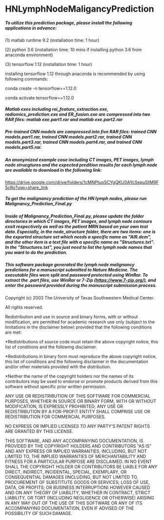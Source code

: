# HNLymphNodeMaligancyPrediction

##### To utilize this prediction package, please install the following applications in advance:

(1) matlab runtime 9.2 (installation time: 1 hour)

(2) python 3.6 (installation time: 10 mins if installing python 3.6 from anaconda environment) 

(3) tensorflow 1.12 (installation time: 1 hour)

installing tensorflow 1.12 through anaconda is recommended by using following commands:

conda create -n tensorflow==1.12.0

conda activate tensorflow==1.12.0

##### Matlab exes including roi_feature_extraction.exe, radiomics_prediction.exe and ER_fusion.exe are compressed into two RAR files: matlab exe.part1.rar and matlab exe.part2.rar

##### Pre-trained CNN models are compressed into five RAR files: trained CNN models.part1.rar, trained CNN models.part2.rar, trained CNN models.part3.rar, trained CNN models.part4.rar, and trained CNN models.part5.rar.

##### An anonymized example case including CT images, PET images, lymph node strucgtures and the expected predition results for each lymph node are available to download in the following link:

https://drive.google.com/drive/folders/1cMNPtuoSCYgQKU0AYcSepu5llM9F5cRo?usp=share_link     

##### To get the malignancy prediction of the HN lymph nodes, please run Malignancy_Prediction_Final.py

##### Inside of Malignancy_Prediction_Final.py, please update the folder directories in which CT images, PET images, and lymph node contours exsit respectively as well as the patient MRN based on your own test data. Especially, in the node_structure folder, there are two items: one is the exported structure set which needs a specific name as "AIR.dcm", and the other item is a text file with a specific name as "Structures.txt". In the "Structures.txt", you just need to list the lymph node names that you want to do the prediction. 

##### This software package generated the lymph node malignancy predictions for a manuscript submitted to Nature Medicine. The executable files were split and password protected using WinRar. To extract the .part files, use WinRar or 7-Zip (https://www.7-zip.org/), and enter the password provided during the manuscript submission process.

Copyright (c) 2003 The University of Texas Southwestern Medical Center.

All rights reserved.

Redistribution and use in source and binary forms, with or without modification, are permitted for academic research use only (subject to the limitations in the disclaimer below) provided that the following conditions are met: 

*Redistributions of source code must retain the above copyright notice, this list of conditions and the following disclaimer.

*Redistributions in binary form must reproduce the above copyright notice, this list of conditions and the following disclaimer in the documentation and/or other materials provided with the distribution.

*Neither the name of the copyright holders nor the names of its contributors may be used to endorse or promote products derived from this software without specific prior written permission.

ANY USE OR REDISTRIBUTION OF THIS SOFTWARE FOR COMMERCIAL PURPOSES, WHETHER IN SOURCE OR BINARY FORM, WITH OR WITHOUT MODIFICATION, IS EXPRESSLY PROHIBITED; ANY USE OR REDISTRIBUTION BY A FOR-PROFIT ENTITY SHALL COMPRISE USE OR REDISTRIBUTION FOR COMMERCIAL PURPOSES.

NO EXPRESS OR IMPLIED LICENSES TO ANY PARTY'S PATENT RIGHTS ARE GRANTED BY THIS LICENSE. 

THIS SOFTWARE, AND ANY ACCOMPANYING DOCUMENTATION, IS PROVIDED BY THE COPYRIGHT HOLDERS AND CONTRIBUTORS "AS IS" AND ANY EXPRESS OR IMPLIED WARRANTIES, INCLUDING, BUT NOT LIMITED TO, THE IMPLIED WARRANTIES OF MERCHANTABILITY AND FITNESS FOR A PARTICULAR PURPOSE ARE DISCLAIMED. IN NO EVENT SHALL THE COPYRIGHT HOLDER OR CONTRIBUTORS BE LIABLE FOR ANY DIRECT, INDIRECT, INCIDENTAL, SPECIAL, EXEMPLARY, OR CONSEQUENTIAL DAMAGES (INCLUDING, BUT NOT LIMITED TO, PROCUREMENT OF SUBSTITUTE GOODS OR SERVICES; LOSS OF USE, DATA, OR PROFITS; OR BUSINESS INTERRUPTION) HOWEVER CAUSED AND ON ANY THEORY OF LIABILITY, WHETHER IN CONTRACT, STRICT LIABILITY, OR TORT (INCLUDING NEGLIGENCE OR OTHERWISE) ARISING IN ANY WAY OUT OF THE USE OF THIS SOFTWARE OR ANY OF ITS ACCOMPANYING DOCUMENTATION, EVEN IF ADVISED OF THE POSSIBILITY OF SUCH DAMAGE.

